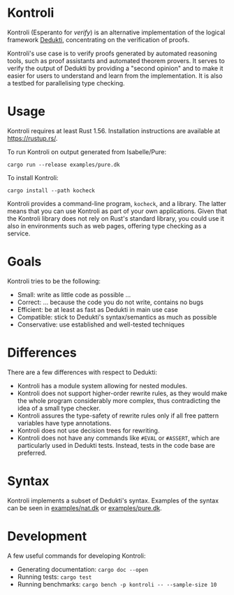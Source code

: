 # Kontroli

Kontroli (Esperanto for *verify*) is
an alternative implementation of the logical framework [Dedukti],
concentrating on the verification of proofs.

Kontroli's use case is to
verify proofs generated by automated reasoning tools,
such as proof assistants and automated theorem provers.
It serves to verify the output of Dedukti by providing a "second opinion" and
to make it easier for users to understand and learn from the implementation.
It is also a testbed for parallelising type checking.

# Usage

Kontroli requires at least Rust 1.56.
Installation instructions are available at <https://rustup.rs/>.

To run Kontroli on output generated from Isabelle/Pure:

    cargo run --release examples/pure.dk

To install Kontroli:

    cargo install --path kocheck

Kontroli provides a command-line program, `kocheck`, and a library.
The latter means that you can use Kontroli as part of your own applications.
Given that the Kontroli library does not rely on Rust's standard library,
you could use it also in environments such as web pages,
offering type checking as a service.

# Goals

Kontroli tries to be the following:

* Small: write as little code as possible ...
* Correct: ... because the code you do not write, contains no bugs
* Efficient: be at least as fast as Dedukti in main use case
* Compatible: stick to Dedukti's syntax/semantics as much as possible
* Conservative: use established and well-tested techniques

# Differences

There are a few differences with respect to Dedukti:

* Kontroli has a module system allowing for nested modules.
* Kontroli does not support higher-order rewrite rules,
  as they would make the whole program considerably more complex,
  thus contradicting the idea of a small type checker.
* Kontroli assures the type-safety of rewrite rules only if
  all free pattern variables have type annotations.
* Kontroli does not use decision trees for rewriting.
* Kontroli does not have any commands like `#EVAL` or `#ASSERT`,
  which are particularly used in Dedukti tests.
  Instead, tests in the code base are preferred.

# Syntax

Kontroli implements a subset of Dedukti's syntax.
Examples of the syntax can be seen in
[examples/nat.dk](examples/nat.dk) or
[examples/pure.dk](examples/pure.dk).

# Development

A few useful commands for developing Kontroli:

* Generating documentation: `cargo doc --open`
* Running tests: `cargo test`
* Running benchmarks: `cargo bench -p kontroli -- --sample-size 10`


[Dedukti]: https://deducteam.github.io/
